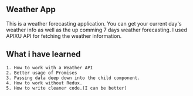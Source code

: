 ## Weather App
This is a weather forecasting application. You can get your current day's weather info as well as the up comming 7 days weather forecasting. I used APIXU API for fetching the weather information.

## What i have learned
    1. How to work with a Weather API
    2. Better usage of Promises
    3. Passing data deep down into the child component.
    4. How to work without Redux.
    5. How to write cleaner code.(I can be better)
